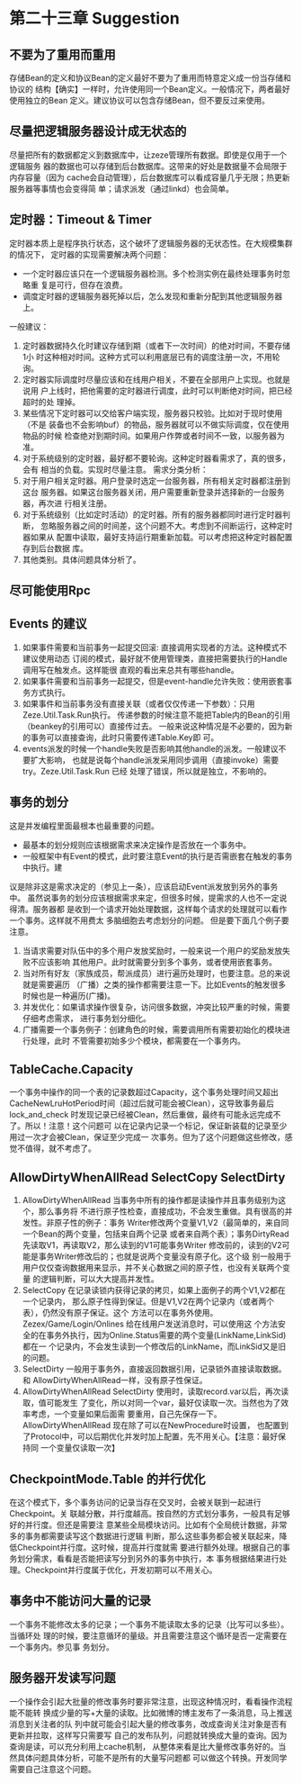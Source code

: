 # 第二十三章 Suggestion

## 不要为了重用而重用
存储Bean的定义和协议Bean的定义最好不要为了重用而特意定义成一份当存储和协议的
结构【确实】一样时，允许使用同一个Bean定义。一般情况下，两者最好使用独立的Bean
定义。建议协议可以包含存储Bean，但不要反过来使用。

## 尽量把逻辑服务器设计成无状态的
尽量把所有的数据都定义到数据库中，让zeze管理所有数据。即使是仅用于一个逻辑服务
器的数据也可以存储到后台数据库。这带来的好处是数据量不会局限于内存容量（因为
cache会自动管理），后台数据库可以看成容量几乎无限；热更新服务器等事情也会变得简
单；请求派发（通过linkd）也会简单。

## 定时器：Timeout & Timer
定时器本质上是程序执行状态，这个破坏了逻辑服务器的无状态性。在大规模集群的情况下，
定时器的实现需要解决两个问题：
* 一个定时器应该只在一个逻辑服务器检测。多个检测实例在最终处理事务时忽略重
复是可行，但存在浪费。
* 调度定时器的逻辑服务器死掉以后，怎么发现和重新分配到其他逻辑服务器上。

一般建议：
1. 定时器数据持久化时建议存储到期（或者下一次时间）的绝对时间，不要存储1小
时这种相对时间。这种方式可以利用底层已有的调度注册一次，不用轮询。
2. 定时器实际调度时尽量应该和在线用户相关，不要在全部用户上实现。也就是说用
户上线时，把他需要的定时器进行调度，此时可以判断绝对时间，把已经超时的处
理掉。
3. 某些情况下定时器可以交给客户端实现，服务器只校验。比如对于现时使用（不是
装备也不会影响buf）的物品，服务器就可以不做实际调度，仅在使用物品的时候
检查绝对到期时间。如果用户作弊或者时间不一致，以服务器为准。
4. 对于系统级别的定时器，最好都不要轮询。这种定时器看需求了，真的很多，会有
相当的负载。实现时尽量注意。
需求分类分析：
5. 对于用户相关定时器。用户登录时选定一台服务器，所有相关定时器都注册到这台
服务器。如果这台服务器关闭，用户需要重新登录并选择新的一台服务器，再次进
行相关注册。
6. 对于系统级别（比如定时活动）的定时器。所有的服务器都同时进行定时器判断，
忽略服务器之间的时间差，这个问题不大。考虑到不间断运行，这种定时器如果从
配置中读取，最好支持运行期重新加载。可以考虑把这种定时器配置存到后台数据
库。
7. 其他类别。具体问题具体分析了。

## 尽可能使用Rpc

## Events 的建议

1.	如果事件需要和当前事务一起提交回滚: 直接调用实现者的方法。这种模式不建议使用动态
      订阅的模式，最好就不使用管理类，直接把需要执行的Handle调用写在触发点。这样能很
      直观的看出来总共有哪些handle。
2.	如果事件需要和当前事务一起提交，但是event-handle允许失败：使用嵌套事务方式执行。
3.	如果事件和当前事务没有直接关联（或者仅仅传递一下参数）：只用Zeze.Util.Task.Run执行。
      传递参数的时候注意不能把Table内的Bean的引用（beankey的引用可以）直接传过去。
      一般来说这种情况是不必要的，因为新的事务可以直接查询，此时只需要传递Table.Key即
      可。
4.	events派发的时候一个handle失败是否影响其他handle的派发。一般建议不要扩大影响，
      也就是说每个handle派发采用同步调用（直接invoke）需要try。Zeze.Util.Task.Run 已经
      处理了错误，所以就是独立，不影响的。

## 事务的划分

这是并发编程里面最根本也最重要的问题。
* 最基本的划分规则应该根据需求来决定操作是否放在一个事务中。
* 一般框架中有Event的模式，此时要注意Event的执行是否需嵌套在触发的事务中执行。建

议是除非这是需求决定的（参见上一条），应该启动Event派发放到另外的事务中。
虽然说事务的划分应该根据需求来定，但很多时候，提需求的人也不一定说得清。服务器都
是收到一个请求开始处理数据，这样每个请求的处理就可以看作一个事务。这样就不用费太
多脑细胞去考虑划分的问题。 但是要下面几个例子要注意。
1.	当请求需要对队伍中的多个用户发放奖励时，一般来说一个用户的奖励发放失败不应该影响
      其他用户。此时就需要分到多个事务，或者使用嵌套事务。
2.	当对所有好友（家族成员，帮派成员）进行遍历处理时，也要注意。总的来说就是需要遍历
      （广播）之类的操作都需要注意一下。比如Events的触发很多时候也是一种遍历(广播)。
3.	并发优化：如果请求操作很复杂，访问很多数据，冲突比较严重的时候，需要仔细考虑需求，
      进行事务划分细化。
4.	广播需要一个事务例子：创建角色的时候，需要调用所有需要初始化的模块进行处理，此时
      不管需要初始多少个模块，都需要在一个事务内。

## TableCache.Capacity
一个事务中操作的同一个表的记录数超过Capacity，这个事务处理时间又超出
CacheNewLruHotPeriod时间（超过后就可能会被Clean），这导致事务最后lock_and_check
时发现记录已经被Clean，然后重做，最终有可能永远完成不了。所以！注意！这个问题可
以在记录内记录一个标记，保证新装载的记录至少用过一次才会被Clean，保证至少完成一
次事务。但为了这个问题做这些修改，感觉不值得，就不考虑了。

## AllowDirtyWhenAllRead SelectCopy SelectDirty
1.	AllowDirtyWhenAllRead 当事务中所有的操作都是读操作并且事务级别为这个，那么事务将
      不进行原子性检查，直接成功，不会发生重做。具有很高的并发性。非原子性的例子：事务
      Writer修改两个变量V1,V2（最简单的，来自同一个Bean的两个变量，包括来自两个记录
      或者来自两个表）；事务DirtyRead先读取V1，再读取V2，那么读到的V1可能事务Writer
      修改前的，读到的V2可能是事务Writer修改后的；也就是说两个变量没有原子化。这个级
      别一般用于用户仅仅查询数据用来显示，并不关心数据之间的原子性，也没有关联两个变量
      的逻辑判断，可以大大提高并发性。
2.	SelectCopy 在记录读锁内获得记录的拷贝，如果上面例子的两个V1,V2都在一个记录内，
      那么原子性得到保证。但是V1,V2在两个记录内（或者两个表），仍然没有原子保证。这个
      方法可以在事务外使用。Zezex/Game/Login/Onlines 给在线用户发送消息时，可以使用这
      个方法安全的在事务外执行，因为Online.Status需要的两个变量(LinkName,LinkSid)都在一
      个记录内，不会发生读到一个修改后的LinkName，而LinkSid又是旧的问题。
3.	SelectDirty 一般用于事务外，直接返回数据引用，记录锁外直接读取数据。和
      AllowDirtyWhenAllRead一样，没有原子性保证。
4.	AllowDirtyWhenAllRead SelectDirty 使用时，读取record.var以后，再次读取，值可能发生
      了变化，所以对同一个var，最好仅读取一次。当然也为了效率考虑，一个变量如果后面需
      要重用，自己先保存一下。AllowDirtyWhenAllRead 现在除了可以在NewProcedure时设置，
      也配置到了Protocol中，可以后期优化并发时加上配置，先不用关心。【注意：最好保持同
      一个变量仅读取一次】

## CheckpointMode.Table 的并行优化
在这个模式下，多个事务访问的记录当存在交叉时，会被关联到一起进行Checkpoint。关
联越分散，并行度越高。按自然的方式划分事务，一般具有足够好的并行度。但还是需要注
意某些全局模块访问。比如有个全局统计数据，非常多的事务都需要读写这个数据进行逻辑
判断，那么这些事务都会被关联起来，降低Checkpoint并行度。这时候，提高并行度就需
要进行额外处理。根据自己的事务划分需求，看看是否能把读写分到另外的事务中执行，本
事务根据结果进行处理。Checkpoint并行度属于优化，开发初期可以不用关心。

## 事务中不能访问大量的记录
一个事务不能修改太多的记录；一个事务不能读取太多的记录（比写可以多些）。当循环处
理的时候，要注意循环的量级。并且需要注意这个循环是否一定需要在一个事务内。参见事
务划分。

## 服务器开发读写问题
一个操作会引起大批量的修改事务时要非常注意，出现这种情况时，看看操作流程能不能转
换成少量的写+大量的读取。比如微博的博主发布了一条消息，马上推送消息到关注者的队
列中就可能会引起大量的修改事务，改成查询关注对象是否有更新并拉取，这样写只需要写
自己的发布队列，问题就转换成大量的查询。因为查询是读，可以充分利用上cache机制，
从整体来看是比大量修改事务好的。当然具体问题具体分析，可能不是所有的大量写问题都
可以做这个转换。开发同学需要自己注意这个问题。

